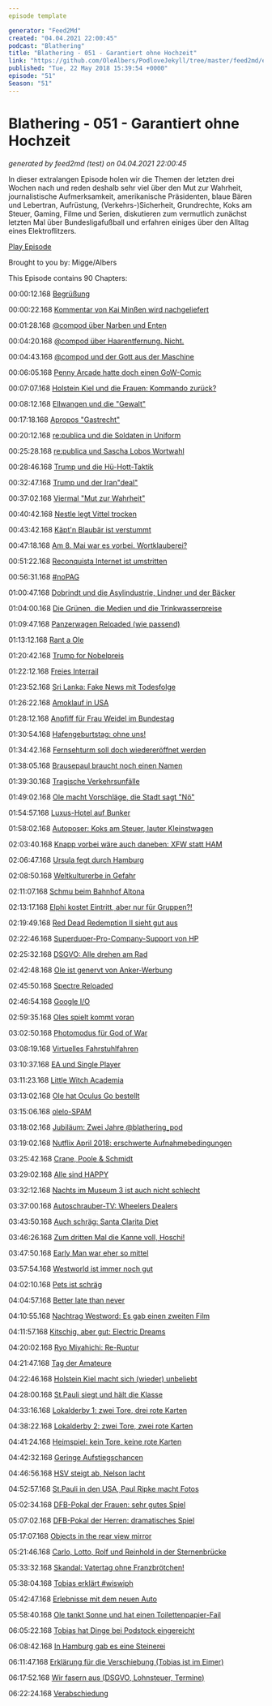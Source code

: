 ```yaml
---
episode template

generator: "Feed2Md"
created: "04.04.2021 22:00:45"
podcast: "Blathering"
title: "Blathering - 051 - Garantiert ohne Hochzeit"
link: "https://github.com/OleAlbers/PodloveJekyll/tree/master/feed2md/example/export/seasons/3/2018/5/Blathering - 051 - Garantiert ohne Hochzeit.md"
published: "Tue, 22 May 2018 15:39:54 +0000"
episode: "51"
Season: "51"
---
```


# Blathering - 051 - Garantiert ohne Hochzeit
_generated by feed2md (test) on 04.04.2021 22:00:45_

In dieser extralangen Episode holen wir die Themen der letzten drei Wochen nach und reden deshalb sehr viel über den Mut zur Wahrheit, journalistische Aufmerksamkeit, amerikanische Präsidenten, blaue Bären und Lebertran, Aufrüstung, (Verkehrs-)Sicherheit, Grundrechte, Koks am Steuer, Gaming, Filme und Serien, diskutieren zum vermutlich zunächst letzten Mal über Bundesligafußball und erfahren einiges über den Alltag eines Elektroflitzers.

[Play Episode](https://www.blathering.de/podlove/file/472/s/feed/c/mp3/blathering_051.mp3)

Brought to you by: Migge/Albers

This Episode contains 90 Chapters:


00:00:12.168 [Begrüßung]()

00:00:22.168 [Kommentar von Kai Minßen wird nachgeliefert]()

00:01:28.168 [@compod über Narben und Enten](https://de.wikipedia.org/wiki/Hydrocephalus#Therapie)

00:04:20.168 [@compod über Haarentfernung. Nicht.](https://de.wikipedia.org/wiki/Initial_Program_Load1)

00:04:43.168 [@compod und der Gott aus der Maschine](https://de.wikipedia.org/wiki/Deus_ex_machina)

00:06:05.168 [Penny Arcade hatte doch einen GoW-Comic](https://plus.google.com/+OleAlbers/posts/YXHtk3kfRU2)

00:07:07.168 [Holstein Kiel und die Frauen: Kommando zurück?](https://www.ndr.de/sport/fussball/zweitebundesliga/Holstein-Kiel-rudert-zurueck-Frauen-duerfen-bleiben,holsteinwomen102.html)

00:08:12.168 [Ellwangen und die "Gewalt"](https://verfassungsblog.de/mit-dreierlei-mass-ellwangen-und-das-rechtsstaatsverstaendnis-der-deutschen/)

00:17:18.168 [Apropos "Gastrecht"](https://twitter.com/tmigge/status/994831744674263040)

00:20:12.168 [re:publica und die Soldaten in Uniform](https://18.re-publica.com/de/page/bundeswehr-bei-rp18-chronologie-paar-fragen)

00:25:28.168 [re:publica und Sascha Lobos Wortwahl](https://saschalobo.com/2018/05/05/meine-republica-rede-ein-transfeindlicher-begriff-und-internet-hoffnung-am-horizont/)

00:28:46.168 [Trump und die Hü-Hott-Taktik](http://www.tagesschau.de/ausland/trump-giuliani-101.html)

00:32:47.168 [Trump und der Iran"deal"](https://www.youtube.com/watch?v=wHEK_L2b6Ow)

00:37:02.168 [Viermal "Mut zur Wahrheit"](https://www.mopo.de/hamburg/polizei/polizeieinsatz-auf-bergstedter-stadtteilfest-afd-baut-stand-nach-protesten-ab-30127112)

00:40:42.168 [Nestle legt Vittel trocken](https://plus.google.com/+OleAlbers/posts/E8vpiyQCyvC)

00:43:42.168 [Käpt'n Blaubär ist verstummt](https://de.wikipedia.org/wiki/Wolfgang_V%C3%B6lz)

00:47:18.168 [Am 8. Mai war es vorbei. Wortklauberei?](https://de.wikipedia.org/wiki/Tag_der_Befreiung)

00:51:22.168 [Reconquista Internet ist umstritten](https://de.wikipedia.org/wiki/Reconquista_Internet)

00:56:31.168 [#noPAG](https://twitter.com/siegstyle/status/994636464309796864)

01:00:47.168 [Dobrindt und die Asylindustrie, Lindner und der Bäcker](https://twitter.com/IngmarStadelman/status/995779609798103041)

01:04:00.168 [Die Grünen, die Medien und die Trinkwasserpreise](https://uebermedien.de/27820/das-trinkwasserpreis-debakel-der-deutschen-medien/)

01:09:47.168 [Panzerwagen Reloaded (wie passend)](https://www.freiepresse.de/NACHRICHTEN/SACHSEN/Polizei-Panzerwagen-sollen-Maschinengewehre-bekommen-artikel10208524.php)

01:13:12.168 [Rant a Ole](http://millerntor.hamburg/2018/05/was-zum-teufel-ist-los-mit-der-deutschen-polizei/)

01:20:42.168 [Trump for Nobelpreis](http://www.spiegel.de/politik/ausland/donald-trump-fuer-friedensnobelpreis-nominiert-a-1190927.html)

01:22:12.168 [Freies Interrail](http://www.deutschlandfunk.de/die-eu-entdecken-freies-interrail-ticket-fuer-18-jaehrige.795.de.html?dram:article_id=417528)

01:23:52.168 [Sri Lanka: Fake News mit Todesfolge](https://www.aljazeera.com/news/2018/03/sri-lanka-hate-speech-impunity-fuel-anti-muslim-violence-180310020253272.html)

01:26:22.168 [Amoklauf in USA](https://www.zeit.de/politik/ausland/2018-05/texas-usa-santa-fe-amoklauf-donald-trump-schule-tote)

01:28:12.168 [Anpfiff für Frau Weidel im Bundestag](https://twitter.com/Nilzenburger/status/996999112582148097)

01:30:54.168 [Hafengeburtstag: ohne uns!](https://www.hafen-hamburg.de/de/hafengeburtstag)

01:34:42.168 [Fernsehturm soll doch wiedereröffnet werden](https://www.abendblatt.de/hamburg/article214196975/Hamburger-Fernsehturm-soll-2023-wieder-eroeffnen.html)

01:38:05.168 [Brausepaul braucht noch einen Namen](https://www.mopo.de/hamburg/erster-ausflug-ins-freie-babyfant--brausepaul--entdeckt-die-welt-30140922)

01:39:30.168 [Tragische Verkehrsunfälle](https://www.mopo.de/hamburg/polizei/horror-unfall-von-eimsbuettel-mahnwache-fuer-getoetete-radfahrerin---33---30129578)

01:49:02.168 [Ole macht Vorschläge, die Stadt sagt "Nö"](https://de.wikipedia.org/wiki/Friedhof_Ohlsdorf)

01:54:57.168 [Luxus-Hotel auf Bunker](https://www.mopo.de/hamburg/politik/ueberraschung-auf-st--pauli--zieht-ein-luxus-hotel-auf-den-kiez-bunker--30117938)

01:58:02.168 [Autoposer: Koks am Steuer, lauter Kleinstwagen](https://www.presseportal.de/blaulicht/pm/6337/3943144)

02:03:40.168 [Knapp vorbei wäre auch daneben: XFW statt HAM](https://www.t-online.de/nachrichten/id_83777136/pilot-verwechselt-in-hamburg-den-flughafen.html)

02:06:47.168 [Ursula fegt durch Hamburg](https://www.presseportal.de/blaulicht/pm/82522/3940412)

02:08:50.168 [Weltkulturerbe in Gefahr](https://www.ndr.de/nachrichten/hamburg/City-Hof-Abriss-koennte-Welterbe-gefaehrden,cityhochhaeuser122.html)

02:11:07.168 [Schmu beim Bahnhof Altona](http://www.spiegel.de/wirtschaft/soziales/bahnhof-hamburg-altona-eu-prueft-verfahren-gegen-bauprojekt-a-1207652.html)

02:13:17.168 [Elphi kostet Eintritt, aber nur für Gruppen?!](https://www.abendblatt.de/hamburg/article214163225/Elbphilharmonie-Plaza-kostet-kuenftig-Eintritt-fuer-Gruppen.html)

02:19:49.168 [Red Dead Redemption II sieht gut aus](https://plus.google.com/+OleAlbers/posts/Mx96WBm9K4C)

02:22:46.168 [Superduper-Pro-Company-Support von HP](https://plus.google.com/+OleAlbers/posts/EVtPtEh3HaL)

02:25:32.168 [DSGVO: Alle drehen am Rad](https://twitter.com/tmigge/status/995742407261151232)

02:42:48.168 [Ole ist genervt von Anker-Werbung](https://www.appgefahren.de/eufy-evercam-anker-tochter-stellt-neue-ueberwachungskamera-auf-kickstarter-vor-221766.html)

02:45:50.168 [Spectre Reloaded](https://www.zdnet.de/88332815/intel-sicherheitsforscher-entdecken-acht-neue-spectre-luecken/)

02:46:54.168 [Google I/O](https://plus.google.com/+OleAlbers/posts/5wgU4QeyF62)

02:59:35.168 [Oles spielt kommt voran](https://plus.google.com/+OleAlbers/posts/NiphHsaRjw7)

03:02:50.168 [Photomodus für God of War](https://twitter.com/stammtischphilo/status/995789170026205184)

03:08:19.168 [Virtuelles Fahrstuhlfahren](https://plus.google.com/u/0/+OleAlbers/posts/d5tPhbnk4yk)

03:10:37.168 [EA und Single Player](https://plus.google.com/+OleAlbers/posts/fv3D9ryqiX6)

03:11:23.168 [Little Witch Academia](https://plus.google.com/u/0/+OleAlbers/posts/Y5dP8n9GKSz)

03:13:02.168 [Ole hat Oculus Go bestellt](https://www.oculus.com/go/)

03:15:06.168 [olelo-SPAM](https://twitter.com/blathering_pod/status/997157983233683456)

03:18:02.168 [Jubiläum: Zwei Jahre @blathering_pod](https://twitter.com/blathering_pod/status/998283898873368576)

03:19:02.168 [Nutflix April 2018: erschwerte Aufnahmebedingungen](http://nutflix.de/2018/04/nutflix-april-2018/)

03:25:42.168 [Crane, Poole & Schmidt](http://bostonlegal.wikia.com/wiki/Crane,_Poole_%26_Schmidt)

03:29:02.168 [Alle sind HAPPY](https://plus.google.com/+OleAlbers/posts/ctAyuhbKkL5)

03:32:12.168 [Nachts im Museum 3 ist auch nicht schlecht](https://de.wikipedia.org/wiki/Nachts_im_Museum:_Das_geheimnisvolle_Grabmal)

03:37:00.168 [Autoschrauber-TV: Wheelers Dealers](https://plus.google.com/+OleAlbers/posts/T3k519PTjmK)

03:43:50.168 [Auch schräg: Santa Clarita Diet](https://plus.google.com/+OleAlbers/posts/ZU8YC1r9hnm)

03:46:26.168 [Zum dritten Mal die Kanne voll, Hoschi!](http://www.filmstarts.de/nachrichten/18518637.html)

03:47:50.168 [Early Man war eher so mittel](https://de.wikipedia.org/wiki/Early_Man_%E2%80%93_Steinzeit_bereit)

03:57:54.168 [Westworld ist immer noch gut](https://twitter.com/rstockm/status/997429548634509312)

04:02:10.168 [Pets ist schräg](https://de.wikipedia.org/wiki/Pets_(2016))

04:04:57.168 [Better late than never](https://en.wikipedia.org/wiki/Better_Late_Than_Never_(TV_series))

04:10:55.168 [Nachtrag Westword: Es gab einen zweiten Film](https://de.wikipedia.org/wiki/Futureworld_%E2%80%93_Das_Land_von_%C3%9Cbermorgen)

04:11:57.168 [Kitschig, aber gut: Electric Dreams](https://www.youtube.com/watch?v=q5lwhhoIKok)

04:20:02.168 [Ryo Miyahichi: Re-Ruptur](https://www.fcstpauli.com/news/verdacht-auf-re-ruptur-des-kreuzbandes-bei-ryo-miyaichi/)

04:21:47.168 [Tag der Amateure](https://www.sportschau.de/fussball/amateurfussball/video-finaltag-der-amateure---die-zusammenfassung-100.html)

04:22:46.168 [Holstein Kiel macht sich (wieder) unbeliebt](http://www.sportbuzzer.de/artikel/holstein-splitter-interessante-anekdoten-rund-um-das-topspiel-gegen-den-1-fc-nur/)

04:28:00.168 [St.Pauli siegt und hält die Klasse](https://www.stefangroenveld.de/2018/in-die-zweite-liga-eingeparkt/)

04:33:16.168 [Lokalderby 1: zwei Tore, drei rote Karten](http://hurz.me/sX)

04:38:22.168 [Lokalderby 2: zwei Tore, zwei rote Karten](http://hurz.me/tb)

04:41:24.168 [Heimspiel: kein Tore, keine rote Karten](http://hurz.me/te)

04:42:32.168 [Geringe Aufstiegschancen](http://www.sportnord.de/ligen/aufstieg.php?auf=BL)

04:46:56.168 [HSV steigt ab, Nelson lacht](https://twitter.com/stammtischphilo/status/996803333796106240)

04:52:57.168 [St.Pauli in den USA, Paul Ripke macht Fotos](https://www.fcstpauli.com/news/die-ersten-bilder-von-fotograf-paul-ripke-von-der-usa-reise-des-fc-st-pauli/)

05:02:34.168 [DFB-Pokal der Frauen: sehr gutes Spiel](https://www.tagesschau.de/sport/dfb-pokal-frauen-109.html)

05:07:02.168 [DFB-Pokal der Herren: dramatisches Spiel](http://www.kicker.de/news/fussball/dfbpokal/startseite/724271/artikel_warum-bekam-zwayer-nur-eine-einstellung-zu-sehen.html)

05:17:07.168 [Objects in the rear view mirror](https://www.youtube.com/watch?v=xImIx1nwaS8)

05:21:46.168 [Carlo, Lotto, Rolf und Reinhold in der Sternenbrücke](https://photos.app.goo.gl/2FrQ83nA9AlVvuPp2)

05:33:32.168 [Skandal: Vatertag ohne Franzbrötchen!](https://twitter.com/stammtischphilo/status/994515717335801856)

05:38:04.168 [Tobias erklärt #wiswiph](https://www.android.com/intl/de_de/auto/)

05:42:47.168 [Erlebnisse mit dem neuen Auto](https://de.wikipedia.org/wiki/In-Kabel-Kontrollbox)

05:58:40.168 [Ole tankt Sonne und hat einen Toilettenpapier-Fail](https://www1.wdr.de/verbraucher/wohnen/hhc-feuchtes-toilettenpapier-100.html)

06:05:22.168 [Tobias hat Dinge bei Podstock eingereicht](https://www.podstock.de/)

06:08:42.168 [In Hamburg gab es eine Steinerei](https://www.steinerei.de/)

06:11:47.168 [Erklärung für die Verschiebung (Tobias ist im Eimer)]()

06:17:52.168 [Wir fasern aus (DSGVO, Lohnsteuer, Termine)]()

06:22:24.168 [Verabschiedung]()



